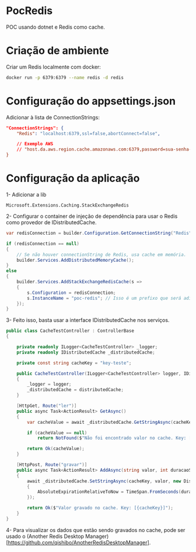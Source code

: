 # PocRedis
POC usando dotnet e Redis como cache.

# Criação de ambiente
Criar um Redis localmente com docker: 

```bash
docker run -p 6379:6379 --name redis -d redis
```


# Configuração do appsettings.json
Adicionar à lista de ConnectionStrings:
```json
"ConnectionStrings": {
    "Redis": "localhost:6379,ssl=false,abortConnect=false",

    // Exemplo AWS
    // "host.da.aws.region.cache.amazonaws.com:6379,password=sua-senha-secreta,ssl=true,abortConnect=false
}
```

# Configuração da aplicação

1- Adicionar a lib
```
Microsoft.Extensions.Caching.StackExchangeRedis
```

2- Configurar o container de injeção de dependência para usar o Redis como provedor de IDistributedCache.
```csharp
var redisConnection = builder.Configuration.GetConnectionString("Redis");

if (redisConnection == null)
{
    // Se não houver connectionString de Redis, usa cache em memória.
    builder.Services.AddDistributedMemoryCache();
}
else
{
    builder.Services.AddStackExchangeRedisCache(s =>
    {
        s.Configuration = redisConnection;
        s.InstanceName = "poc-redis"; // Isso é um prefixo que será adicionado às keys (tanto Get quanto Set).
    });
}
```

3- Feito isso, basta usar a interface IDistributedCache nos serviços. 
```csharp
public class CacheTestController : ControllerBase
{

    private readonly ILogger<CacheTestController> _logger;
    private readonly IDistributedCache _distributedCache;

    private const string cacheKey = "key-teste";

    public CacheTestController(ILogger<CacheTestController> logger, IDistributedCache distributedCache)
    {
        _logger = logger;
        _distributedCache = distributedCache;
    }

    [HttpGet, Route("ler")]
    public async Task<ActionResult> GetAsync()
    {
        var cacheValue = await _distributedCache.GetStringAsync(cacheKey);

        if (cacheValue == null)
            return NotFound($"Não foi encontrado valor no cache. Key: [{cacheKey}]");

        return Ok(cacheValue);
    }

    [HttpPost, Route("gravar")]
    public async Task<ActionResult> AddAsync(string valor, int duracaoSegundos)
    {
        await _distributedCache.SetStringAsync(cacheKey, valor, new DistributedCacheEntryOptions
        {
            AbsoluteExpirationRelativeToNow = TimeSpan.FromSeconds(duracaoSegundos)
        });

        return Ok($"Valor gravado no cache. Key: [{cacheKey}]");
    }
}
```

4- Para visualizar os dados que estão sendo gravados no cache, pode ser usado o (Another Redis Desktop Manager)[https://github.com/qishibo/AnotherRedisDesktopManager].